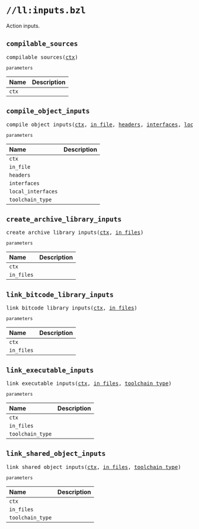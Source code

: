 # `//ll:inputs.bzl`

Action inputs.


<a id="compilable_sources"></a>

## `compilable_sources`

<pre>
compilable_sources(<a href="#compilable_sources-ctx">ctx</a>)
</pre>

`parameters`

| Name  | Description |
| :---- | :---------- |
| <a id="compilable_sources-ctx"></a>`ctx` |  |


<a id="compile_object_inputs"></a>

## `compile_object_inputs`

<pre>
compile_object_inputs(<a href="#compile_object_inputs-ctx">ctx</a>, <a href="#compile_object_inputs-in_file">in_file</a>, <a href="#compile_object_inputs-headers">headers</a>, <a href="#compile_object_inputs-interfaces">interfaces</a>, <a href="#compile_object_inputs-local_interfaces">local_interfaces</a>, <a href="#compile_object_inputs-toolchain_type">toolchain_type</a>)
</pre>

`parameters`

| Name  | Description |
| :---- | :---------- |
| <a id="compile_object_inputs-ctx"></a>`ctx` |  |
| <a id="compile_object_inputs-in_file"></a>`in_file` |  |
| <a id="compile_object_inputs-headers"></a>`headers` |  |
| <a id="compile_object_inputs-interfaces"></a>`interfaces` |  |
| <a id="compile_object_inputs-local_interfaces"></a>`local_interfaces` |  |
| <a id="compile_object_inputs-toolchain_type"></a>`toolchain_type` |  |


<a id="create_archive_library_inputs"></a>

## `create_archive_library_inputs`

<pre>
create_archive_library_inputs(<a href="#create_archive_library_inputs-ctx">ctx</a>, <a href="#create_archive_library_inputs-in_files">in_files</a>)
</pre>

`parameters`

| Name  | Description |
| :---- | :---------- |
| <a id="create_archive_library_inputs-ctx"></a>`ctx` |  |
| <a id="create_archive_library_inputs-in_files"></a>`in_files` |  |


<a id="link_bitcode_library_inputs"></a>

## `link_bitcode_library_inputs`

<pre>
link_bitcode_library_inputs(<a href="#link_bitcode_library_inputs-ctx">ctx</a>, <a href="#link_bitcode_library_inputs-in_files">in_files</a>)
</pre>

`parameters`

| Name  | Description |
| :---- | :---------- |
| <a id="link_bitcode_library_inputs-ctx"></a>`ctx` |  |
| <a id="link_bitcode_library_inputs-in_files"></a>`in_files` |  |


<a id="link_executable_inputs"></a>

## `link_executable_inputs`

<pre>
link_executable_inputs(<a href="#link_executable_inputs-ctx">ctx</a>, <a href="#link_executable_inputs-in_files">in_files</a>, <a href="#link_executable_inputs-toolchain_type">toolchain_type</a>)
</pre>

`parameters`

| Name  | Description |
| :---- | :---------- |
| <a id="link_executable_inputs-ctx"></a>`ctx` |  |
| <a id="link_executable_inputs-in_files"></a>`in_files` |  |
| <a id="link_executable_inputs-toolchain_type"></a>`toolchain_type` |  |


<a id="link_shared_object_inputs"></a>

## `link_shared_object_inputs`

<pre>
link_shared_object_inputs(<a href="#link_shared_object_inputs-ctx">ctx</a>, <a href="#link_shared_object_inputs-in_files">in_files</a>, <a href="#link_shared_object_inputs-toolchain_type">toolchain_type</a>)
</pre>

`parameters`

| Name  | Description |
| :---- | :---------- |
| <a id="link_shared_object_inputs-ctx"></a>`ctx` |  |
| <a id="link_shared_object_inputs-in_files"></a>`in_files` |  |
| <a id="link_shared_object_inputs-toolchain_type"></a>`toolchain_type` |  |
